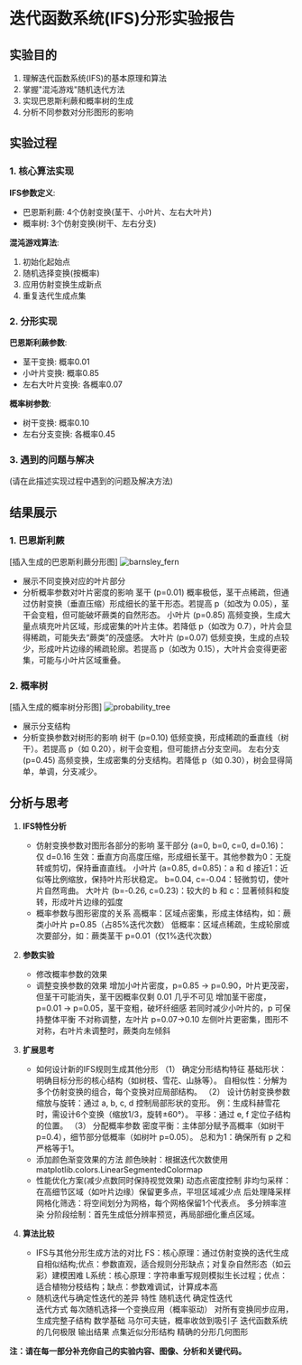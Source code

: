 # 迭代函数系统(IFS)分形实验报告

## 实验目的

1. 理解迭代函数系统(IFS)的基本原理和算法
2. 掌握"混沌游戏"随机迭代方法
3. 实现巴恩斯利蕨和概率树的生成
4. 分析不同参数对分形图形的影响

## 实验过程

### 1. 核心算法实现

**IFS参数定义**:
- 巴恩斯利蕨: 4个仿射变换(茎干、小叶片、左右大叶片)
- 概率树: 3个仿射变换(树干、左右分支)

**混沌游戏算法**:
1. 初始化起始点
2. 随机选择变换(按概率)
3. 应用仿射变换生成新点
4. 重复迭代生成点集

### 2. 分形实现

**巴恩斯利蕨参数**:
- 茎干变换: 概率0.01
- 小叶片变换: 概率0.85
- 左右大叶片变换: 各概率0.07

**概率树参数**:
- 树干变换: 概率0.10
- 左右分支变换: 各概率0.45

### 3. 遇到的问题与解决

(请在此描述实现过程中遇到的问题及解决方法)

## 结果展示

### 1. 巴恩斯利蕨
[插入生成的巴恩斯利蕨分形图]
![barnsley_fern](https://github.com/user-attachments/assets/f72bc56e-cdf0-41bc-b3c9-29bada49b58a)
- 展示不同变换对应的叶片部分
- 分析概率参数对叶片密度的影响
茎干 (p=0.01)
概率极低，茎干点稀疏，但通过仿射变换（垂直压缩）形成细长的茎干形态。若提高 p（如改为 0.05），茎干会变粗，但可能破坏蕨类的自然形态。
小叶片 (p=0.85)
高频变换，生成大量点填充叶片区域，形成密集的叶片主体。若降低 p（如改为 0.7），叶片会显得稀疏，可能失去“蕨类”的茂盛感。
大叶片 (p=0.07)
低频变换，生成的点较少，形成叶片边缘的稀疏轮廓。若提高 p（如改为 0.15），大叶片会变得更密集，可能与小叶片区域重叠。

### 2. 概率树 
[插入生成的概率树分形图]
![probability_tree](https://github.com/user-attachments/assets/af330d4c-57e4-4c31-a390-60ec5f556f82)
- 展示分支结构
- 分析变换参数对树形的影响
树干 (p=0.10)
低频变换，形成稀疏的垂直线（树干）。若提高 p（如 0.20），树干会变粗，但可能挤占分支空间。
左右分支 (p=0.45)
高频变换，生成密集的分支结构。若降低 p（如 0.30），树会显得简单，单调，分支减少。

## 分析与思考

1. **IFS特性分析**
   - 仿射变换参数对图形各部分的影响
茎干部分 (a=0, b=0, c=0, d=0.16)：仅 d=0.16 生效：垂直方向高度压缩，形成细长茎干。其他参数为0：无旋转或剪切，保持垂直直线。
小叶片 (a=0.85, d=0.85)：a 和 d 接近1：近似等比例缩放，保持叶片形状稳定。
b=0.04, c=-0.04：轻微剪切，使叶片自然弯曲。
大叶片 (b=-0.26, c=0.23)：较大的 b 和 c：显著倾斜和旋转，形成叶片边缘的弧度
   - 概率参数与图形密度的关系
高概率：区域点密集，形成主体结构，如：蕨类小叶片 p=0.85（占85%迭代次数）
低概率：区域点稀疏，生成轮廓或次要部分，如：蕨类茎干 p=0.01（仅1%迭代次数）

2. **参数实验**
   - 修改概率参数的效果
   - 调整变换参数的效果
增加小叶片密度，p=0.85 → p=0.90，叶片更茂密，但茎干可能消失，茎干因概率仅剩 0.01 几乎不可见
增加茎干密度，p=0.01 → p=0.05，茎干变粗，破坏纤细感	若同时减少小叶片的，p 可保持整体平衡
不对称调整，左叶片 p=0.07→0.10	左侧叶片更密集，图形不对称，右叶片未调整时，蕨类向左倾斜

3. **扩展思考**
   - 如何设计新的IFS规则生成其他分形
（1） 确定分形结构特征
基础形状：明确目标分形的核心结构（如树枝、雪花、山脉等）。
自相似性：分解为多个仿射变换的组合，每个变换对应局部结构。
（2） 设计仿射变换参数
缩放与旋转：通过 a, b, c, d 控制局部形状的变形。
例：生成科赫雪花时，需设计6个变换（缩放1/3，旋转±60°）。
平移：通过 e, f 定位子结构的位置。
（3） 分配概率参数
密度平衡：主体部分赋予高概率（如树干 p=0.4），细节部分低概率（如树叶 p=0.05）。
总和为1：确保所有 p 之和严格等于1。
   - 添加颜色渐变效果的方法
颜色映射：根据迭代次数使用 matplotlib.colors.LinearSegmentedColormap
   - 性能优化方案(减少点数同时保持视觉效果)
 动态点密度控制
非均匀采样：在高细节区域（如叶片边缘）保留更多点，平坦区域减少点
后处理降采样
网格化筛选：将空间划分为网格，每个网格保留1个代表点。
多分辨率渲染
分阶段绘制：首先生成低分辨率预览，再局部细化重点区域。
4. **算法比较**
   - IFS与其他分形生成方法的对比
FS：核心原理：通过仿射变换的迭代生成自相似结构;优点：参数直观，适合规则分形缺点；对复杂自然形态（如云彩）建模困难
L系统：核心原理：字符串重写规则模拟生长过程；优点：适合植物分枝结构；缺点：参数难调试，计算成本高
   - 随机迭代与确定性迭代的差异
特性	    随机迭代             	                确定性迭代   
迭代方式	 每次随机选择一个变换应用（概率驱动）	对所有变换同步应用，生成完整子结构
数学基础	 马尔可夫链，概率收敛到吸引子	         迭代函数系统的几何极限
输出结果	 点集近似分形结构	                     精确的分形几何图形

**注：请在每一部分补充你自己的实验内容、图像、分析和关键代码。**

